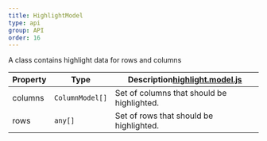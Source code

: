 ```yaml
---
title: HighlightModel
type: api
group: API
order: 16
---
```

A class contains highlight data for rows and columns

Property|Type|Description<a class="github-link2" target="_blank" href="https://github.com/qgrid/ng2/tree/master/core/highlight/highlight.model.js"><span>highlight.model.js</span></a>
---|---|---
columns|`ColumnModel[]`|Set of columns that should be highlighted.
rows|`any[]`|Set of rows that should be highlighted.
